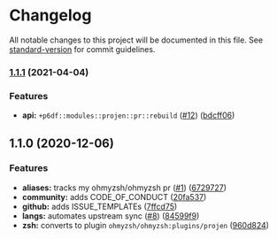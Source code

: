 # Changelog

All notable changes to this project will be documented in this file. See [standard-version](https://github.com/conventional-changelog/standard-version) for commit guidelines.

### [1.1.1](https://github.com/p6m7g8/p6df-projen/compare/v1.1.0...v1.1.1) (2021-04-04)


### Features

* **api:** `+p6df::modules::projen::pr::rebuild` ([#12](https://github.com/p6m7g8/p6df-projen/issues/12)) ([bdcff06](https://github.com/p6m7g8/p6df-projen/commit/bdcff06ed80ab9349e012ef522accae2bdd645c0))

## 1.1.0 (2020-12-06)


### Features

* **aliases:** tracks my ohmyzsh/ohmyzsh pr ([#1](https://github.com/p6m7g8/p6df-projen/issues/1)) ([6729727](https://github.com/p6m7g8/p6df-projen/commit/6729727748948ab4dd871d5c5474700e974a8fa9))
* **community:** adds CODE_OF_CONDUCT ([20fa537](https://github.com/p6m7g8/p6df-projen/commit/20fa53713d9690045efd3634791dc5648069bb31))
* **github:** adds ISSUE_TEMPLATEs ([7ffcd75](https://github.com/p6m7g8/p6df-projen/commit/7ffcd753d29da2a7903bf489f5062cbdf82b7ff4))
* **langs:** automates upstream sync ([#8](https://github.com/p6m7g8/p6df-projen/issues/8)) ([84599f9](https://github.com/p6m7g8/p6df-projen/commit/84599f9d1d39f2a73e2360bba5d2ba5e8659dcfa))
* **zsh:** converts to plugin `ohmyzsh/ohmyzsh:plugins/projen` ([960d824](https://github.com/p6m7g8/p6df-projen/commit/960d824efdf0f8f28173b09106c8b6a2f082fb80))
